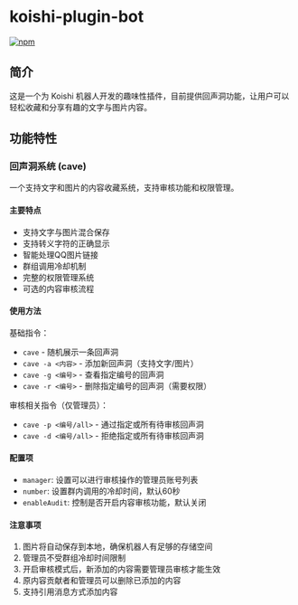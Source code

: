# koishi-plugin-bot

[![npm](https://img.shields.io/npm/v/koishi-plugin-bot?style=flat-square)](https://www.npmjs.com/package/koishi-plugin-bot)

## 简介

这是一个为 Koishi 机器人开发的趣味性插件，目前提供回声洞功能，让用户可以轻松收藏和分享有趣的文字与图片内容。

## 功能特性

### 回声洞系统 (cave)

一个支持文字和图片的内容收藏系统，支持审核功能和权限管理。

#### 主要特点

- 支持文字与图片混合保存
- 支持转义字符的正确显示
- 智能处理QQ图片链接
- 群组调用冷却机制
- 完整的权限管理系统
- 可选的内容审核流程

#### 使用方法

基础指令：

- `cave` - 随机展示一条回声洞
- `cave -a <内容>` - 添加新回声洞（支持文字/图片）
- `cave -g <编号>` - 查看指定编号的回声洞
- `cave -r <编号>` - 删除指定编号的回声洞（需要权限）

审核相关指令（仅管理员）：

- `cave -p <编号/all>` - 通过指定或所有待审核回声洞
- `cave -d <编号/all>` - 拒绝指定或所有待审核回声洞

#### 配置项

- `manager`: 设置可以进行审核操作的管理员账号列表
- `number`: 设置群内调用的冷却时间，默认60秒
- `enableAudit`: 控制是否开启内容审核功能，默认关闭

#### 注意事项

1. 图片将自动保存到本地，确保机器人有足够的存储空间
2. 管理员不受群组冷却时间限制
3. 开启审核模式后，新添加的内容需要管理员审核才能生效
4. 原内容贡献者和管理员可以删除已添加的内容
5. 支持引用消息方式添加内容
